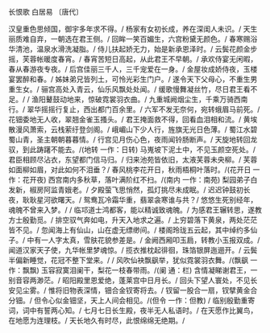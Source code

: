 长恨歌
白居易 〔唐代〕

汉皇重色思倾国，御宇多年求不得。/
杨家有女初长成，养在深闺人未识。/
天生丽质难自弃，一朝选在君王侧。/
回眸一笑百媚生，六宫粉黛无颜色。/
春寒赐浴华清池，温泉水滑洗凝脂。/
侍儿扶起娇无力，始是新承恩泽时。/
云鬓花颜金步摇，芙蓉帐暖度春宵。/
春宵苦短日高起，从此君王不早朝。/
承欢侍宴无闲暇，春从春游夜专夜。/
后宫佳丽三千人，三千宠爱在一身。/
金屋妆成娇侍夜，玉楼宴罢醉和春。/
姊妹弟兄皆列土，可怜光彩生门户。/
遂令天下父母心，不重生男重生女。/
骊宫高处入青云，仙乐风飘处处闻。/
缓歌慢舞凝丝竹，尽日君王看不足。/
/
渔阳鼙鼓动地来，惊破霓裳羽衣曲。/
九重城阙烟尘生，千乘万骑西南行。/
翠华摇摇行复止，西出都门百余里。/
六军不发无奈何，宛转蛾眉马前死。/
花钿委地无人收，翠翘金雀玉搔头。/
君王掩面救不得，回看血泪相和流。/
黄埃散漫风萧索，云栈萦纡登剑阁。/
峨嵋山下少人行，旌旗无光日色薄。/
蜀江水碧蜀山青，圣主朝朝暮暮情。/
行宫见月伤心色，夜雨闻铃肠断声。/
天旋地转回龙驭，到此踌躇不能去。/(地转 一作：日转)
马嵬坡下泥土中，不见玉颜空死处。/
君臣相顾尽沾衣，东望都门信马归。/
归来池苑皆依旧，太液芙蓉未央柳。/
芙蓉如面柳如眉，对此如何不泪垂？/
春风桃李花开日，秋雨梧桐叶落时。/(花开日 一作：花开夜)
西宫南内多秋草，落叶满阶红不扫。/(南内 一作：南苑)
梨园弟子白发新，椒房阿监青娥老。/
夕殿萤飞思悄然，孤灯挑尽未成眠。/
迟迟钟鼓初长夜，耿耿星河欲曙天。/
鸳鸯瓦冷霜华重，翡翠衾寒谁与共？/
悠悠生死别经年，魂魄不曾来入梦。/
/
临邛道士鸿都客，能以精诚致魂魄。/
为感君王辗转思，遂教方士殷勤觅。/
排空驭气奔如电，升天入地求之遍。/
上穷碧落下黄泉，两处茫茫皆不见。/
忽闻海上有仙山，山在虚无缥缈间。/
楼阁玲珑五云起，其中绰约多仙子。/
中有一人字太真，雪肤花貌参差是。/
金阙西厢叩玉扃，转教小玉报双成。/
闻道汉家天子使，九华帐里梦魂惊。/
揽衣推枕起徘徊，珠箔银屏迤逦开。/
云鬓半偏新睡觉，花冠不整下堂来。/
/
风吹仙袂飘飖举，犹似霓裳羽衣舞。/(飘飖 一作：飘飘)
玉容寂寞泪阑干，梨花一枝春带雨。/(阑 通：栏)
含情凝睇谢君王，一别音容两渺茫。/
昭阳殿里恩爱绝，蓬莱宫中日月长。/
回头下望人寰处，不见长安见尘雾。/
惟将旧物表深情，钿合金钗寄将去。/
钗留一股合一扇，钗擘黄金合分钿。/
但令心似金钿坚，天上人间会相见。/(但令 一作：但教)
/
临别殷勤重寄词，词中有誓两心知。/
七月七日长生殿，夜半无人私语时。/
在天愿作比翼鸟，在地愿为连理枝。/
天长地久有时尽，此恨绵绵无绝期。/
